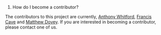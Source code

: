 1. How do I become a contributor?

The contributors to this project are currently, [Anthony Whitford](https://github.com/anthonywhitford), [Francis Cave](https://github.com/franciscave) and [Matthew Dovey](https://github.com/mdovey). If you are interested in becoming a contributor, please contact one of us. 
